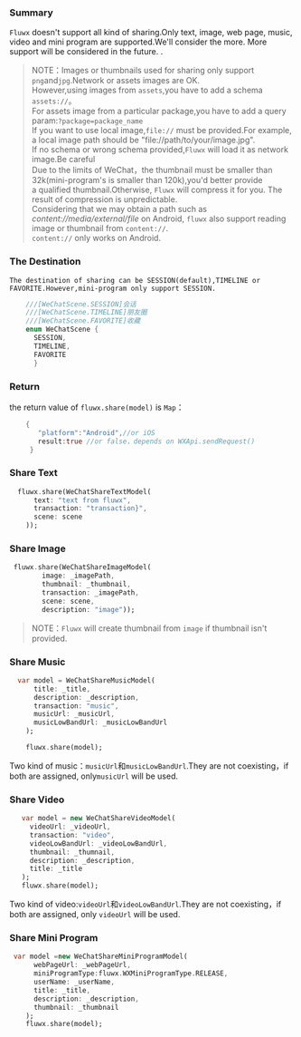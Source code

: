 ### Summary
`Fluwx` doesn't support all kind of sharing.Only text, image, web page,
music, video and mini program are supported.We'll consider the more.
More support will be considered in the future.
.


 >  NOTE：Images or thumbnails used for sharing only support `png`and`jpg`.Network or assets images are OK.<br>
 >  However,using images from `assets`,you have to add a schema `assets://`。<br>
 >  For assets image from  a particular package,you have to add a query param:`?package=package_name`<br>
 >  If you want to use local image,`file://` must be provided.For example, a local image path should be "file://path/to/your/image.jpg". <br>
 >  If no schema or wrong schema provided,`Fluwx` will load it as network image.Be careful<br>
 >  Due to the limits of WeChat，the thumbnail must be smaller than 32k(mini-program's is smaller than 120k),you'd better provide <br>
 >  a qualified thumbnail.Otherwise, `Fluwx` will compress it for you. The result of compression is unpredictable.<br>
 >  Considering that we may obtain a path such as *content://media/external/file* on Android, `fluwx` also support reading image or thumbnail from `content://`.<br>
 >  `content://` only works on Android.
### The Destination
    The destination of sharing can be SESSION(default),TIMELINE or FAVORITE.However,mini-program only support SESSION.
```dart
    ///[WeChatScene.SESSION]会话
    ///[WeChatScene.TIMELINE]朋友圈
    ///[WeChatScene.FAVORITE]收藏
    enum WeChatScene {
      SESSION,
      TIMELINE,
      FAVORITE
      }
```
### Return
 the return value of `fluwx.share(model)` is `Map`：
```dart
    {
       "platform":"Android",//or iOS
       result:true //or false，depends on WXApi.sendRequest()
     }
```


### Share Text
```dart
  fluwx.share(WeChatShareTextModel(
      text: "text from fluwx",
      transaction: "transaction}",
      scene: scene
    ));
```
### Share Image
```dart
 fluwx.share(WeChatShareImageModel(
        image: _imagePath,
        thumbnail: _thumbnail,
        transaction: _imagePath,
        scene: scene,
        description: "image"));
```
>  NOTE：`Fluwx` will create thumbnail from `image` if thumbnail isn't provided.

### Share Music
```dart
  var model = WeChatShareMusicModel(
      title: _title,
      description: _description,
      transaction: "music",
      musicUrl: _musicUrl,
      musicLowBandUrl: _musicLowBandUrl
    );

    fluwx.share(model);
```
Two kind of music：`musicUrl`和`musicLowBandUrl`.They are not coexisting，if both are assigned, only`musicUrl` will be used.

### Share Video
```dart
   var model = new WeChatShareVideoModel(
     videoUrl: _videoUrl,
     transaction: "video",
     videoLowBandUrl: _videoLowBandUrl,
     thumbnail: _thumnail,
     description: _description,
     title: _title
   );
   fluwx.share(model);
```
Two kind of video:`videoUrl`和`videoLowBandUrl`.They are not coexisting，if both are assigned, only `videoUrl` will be used.

### Share Mini Program
```dart
 var model =new WeChatShareMiniProgramModel(
      webPageUrl: _webPageUrl,
      miniProgramType:fluwx.WXMiniProgramType.RELEASE,
      userName: _userName,
      title: _title,
      description: _description,
      thumbnail: _thumbnail
    );
    fluwx.share(model);
```


